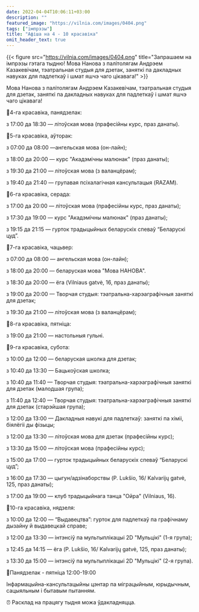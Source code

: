 ```yaml
---
date: 2022-04-04T10:06:11+03:00
description: ""
featured_image: "https://vilnia.com/images/0404.png"
tags: ["імпрэзы"]
title: "Афіша на 4 - 10 красавіка"
omit_header_text: true
---
```

{{< figure src="https://vilnia.com/images/0404.png" title="Запрашаем на імпрэзы гэтага тыдню! Мова Нанова з палітолягам Андрэем Казакевічам, тэатральная студыя для дзетак, заняткі па дакладных навуках для падлеткаў і шмат яшчэ чаго цікавага!" >}}

Мова Нанова з палітолягам Андрэем Казакевічам, тэатральная студыя для дзетак, заняткі па дакладных навуках для падлеткаў і шмат яшчэ чаго цікавага!

📌4-га красавіка, панядзелак:

з 17:00 да 18:30 — літоўская мова (прафесійны курс, праз данаты).

📌5-га красавіка, аўторак:

з 07:00 да 08:00 —ангельская мова (он-лайн);

з 18:00 да 20:00 — курс "Акадэмічны малюнак" (праз данаты);

з 19:30 да 21:00 — літоўская мова (з валанцёрам);

з 19:40 да 21:40 — групавая псіхалагічная кансультацыя (RAZAM).

📌6-га красавіка, серада:

з 17:00 да 20:00 — літоўская мова (прафесійны курс, праз данаты);

з 17:30 да 19:00 — курс "Акадэмічны малюнак" (праз данаты);

з 19:15 да 21:15 — гурток традыцыйных беларускіх спеваў “Беларускі цуд”.

📌7-га красавіка, чацьвер:

з 07:00 да 08:00 — ангельская мова (он-лайн);

з 18:00 да 20:00 — беларуская мова "Мова НАНОВА".

з 18:30 да 20:00 — ёга (Vilniaus gatvė, 16, праз данаты);

з 19:00 да 20:00 — Творчая студыя: тэатральна-харэаграфічныя заняткі для дзетак;

з 19:30 да 21:00 — літоўская мова (з валанцёрам);

📌8-га красавіка, пятніца:

з 19:00 да 21:00 — настольныя гульні.

📌9-га красавіка, субота:

з 10:00 да 12:00 — беларуская школка для дзетак;

з 10:40 да 13:30 — Бацькоўская школка;

з 10:40 да 11:40 — Творчая студыя: тэатральна-харэаграфічныя заняткі для дзетак (малодшая група);

з 11:40 да 12:40 — Творчая студыя: тэатральна-харэаграфічныя заняткі для дзетак (старэйшая група);

з 12:00 да 13:00 — Дакладныя навукі для падлеткаў: заняткі па хіміі, біялёгіі ды фізыцы;

з 12:00 да 13:30 — літоўская мова для дзетак (прафесійны курс);

з 13:30 да 15:00 — літоўская мова (прафесійны курс);

з 15:00 да 17:00 — гурток традыцыйных беларускіх спеваў “Беларускі цуд”;

з 16:00 да 17:30 — цыгун/адзінаборствы (P. Lukšio, 16/ Kalvarijų gatvė, 125, праз данаты);

з 17:00 да 19:00 — клуб традыцыйнага танца "Ойра" (Vilniaus, 16).

📌10-га красавіка, нядзеля:

з 10:00 да 12:00 — “Выдавецтва”: гурток для падлеткаў па графічнаму дызайну й выдавецкай справе;

з 12:00 да 13:30 — інтэнсіў па мультыплікацыі 2D "Мульцікі" (1-я група);

з 12:45 да 14:15 — ёга (P. Lukšio, 16/ Kalvarijų gatvė, 125, праз данаты);

з 13:30 да 15:00 — інтэнсіў па мультыплікацыі 2D "Мульцікі" (2-я група).

📍Панядзелак - пятніца 12:00-19:00

Інфармацыйна-кансультацыйны цэнтар па міграцыйным, юрыдычным, сацыяльным і бытавым пытанням.

⏰ Расклад на працягу тыдня можа ўдакладняцца.
